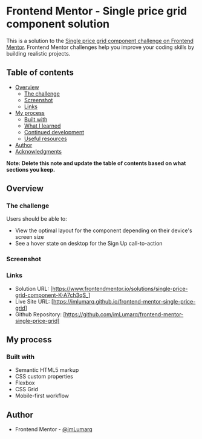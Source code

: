 # Frontend Mentor - Single price grid component solution

This is a solution to the [Single price grid component challenge on Frontend Mentor](https://www.frontendmentor.io/challenges/single-price-grid-component-5ce41129d0ff452fec5abbbc). Frontend Mentor challenges help you improve your coding skills by building realistic projects.

## Table of contents

- [Overview](#overview)
  - [The challenge](#the-challenge)
  - [Screenshot](#screenshot)
  - [Links](#links)
- [My process](#my-process)
  - [Built with](#built-with)
  - [What I learned](#what-i-learned)
  - [Continued development](#continued-development)
  - [Useful resources](#useful-resources)
- [Author](#author)
- [Acknowledgments](#acknowledgments)

**Note: Delete this note and update the table of contents based on what sections you keep.**

## Overview

### The challenge

Users should be able to:

- View the optimal layout for the component depending on their device's screen size
- See a hover state on desktop for the Sign Up call-to-action

### Screenshot

### Links

- Solution URL: [https://www.frontendmentor.io/solutions/single-price-grid-component-K-A7ch3qS_]
- Live Site URL: [https://imlumarq.github.io/frontend-mentor-single-price-grid]
- Github Repository: [https://github.com/imLumarq/frontend-mentor-single-price-grid]

## My process

### Built with

- Semantic HTML5 markup
- CSS custom properties
- Flexbox
- CSS Grid
- Mobile-first workflow

## Author

- Frontend Mentor - [@imLumarq](https://www.frontendmentor.io/profile/imLumarq)
